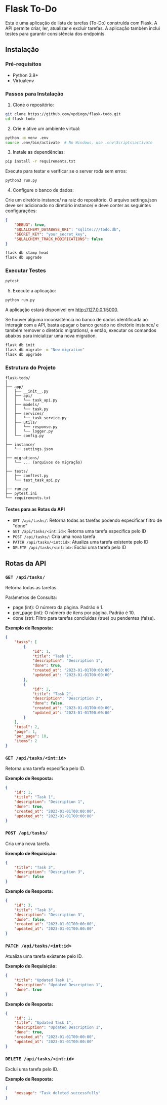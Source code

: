 # Flask To-Do

Esta é uma aplicação de lista de tarefas (To-Do) construída com Flask. A API permite criar, ler, atualizar e excluir tarefas. A aplicação também inclui testes para garantir consistência dos endpoints.

## Instalação

### Pré-requisitos

- Python 3.8+
- Virtualenv

### Passos para Instalação

1. Clone o repositório:

```sh
git clone https://github.com/vpdiogo/flask-todo.git
cd flask-todo
```
2. Crie e ative um ambiente virtual:

```sh
python -m venv .env
source .env/bin/activate  # No Windows, use .env\Scripts\activate
```

3. Instale as dependências:

```sh
pip install -r requirements.txt
```

Execute para testar e verificar se o server roda sem erros:

```sh
python3 run.py
```

4. Configure o banco de dados:

Crie um diretório instance/ na raiz do repositório.
O arquivo settings.json deve ser adicionado no diretório instance/ e deve conter as seguintes configurações:

```json
{
    "DEBUG": true,
    "SQLALCHEMY_DATABASE_URI": "sqlite:///todo.db",
    "SECRET_KEY": "your_secret_key",
    "SQLALCHEMY_TRACK_MODIFICATIONS": false
}
```

```sh
flask db stamp head
flask db upgrade
```

### Executar Testes

```sh
pytest
```

5. Execute a aplicação:

```sh
python run.py
```

A aplicação estará disponível em http://127.0.0.1:5000.

Se houver alguma inconsistência no banco de dados identificada ao interagir com a API, basta apagar o banco gerado no diretório instance/ e também remover o diretório migrations/, e então, executar os comandos abaixos para inicializar uma nova migration.

```sh
flask db init
flask db migrate -m "New migration"
flask db upgrade
```

### Estrutura do Projeto

```
flask-todo/
│
├── app/
│   ├── __init__.py
│   ├── api/
│   │   └── task_api.py
│   ├── models/
│   │   └── task.py
│   ├── services/
│   │   └── task_service.py
│   ├── utils/
│   │   └── response.py
│   │   └── logger.py
│   └── config.py
│
├── instance/
│   └── settings.json
│
├── migrations/
│   └── ... (arquivos de migração)
│
├── tests/
│   ├── conftest.py
│   └── test_task_api.py
│
├── run.py
├── pytest.ini
└── requirements.txt
```

#### Testes para as Rotas da API

- `GET /api/tasks/`: Retorna todas as tarefas podendo especificar filtro de "done"
- `GET /api/tasks/<int:id>`: Retorna uma tarefa específica pelo ID
- `POST /api/tasks/`: Cria uma nova tarefa
- `PATCH /api/tasks/<int:id>`: Atualiza uma tarefa existente pelo ID
- `DELETE /api/tasks/<int:id>`: Exclui uma tarefa pelo ID

## Rotas da API

### `GET /api/tasks/`

Retorna todas as tarefas.

Parâmetros de Consulta:

- page (int): O número da página. Padrão é 1.
- per_page (int): O número de itens por página. Padrão é 10.
- done (str): Filtro para tarefas concluídas (true) ou pendentes (false).

**Exemplo de Resposta:**

```json
{
    "tasks": [
        {
            "id": 1,
            "title": "Task 1",
            "description": "Description 1",
            "done": true,
            "created_at": "2023-01-01T00:00:00",
            "updated_at": "2023-01-01T00:00:00"
        },
        {
            "id": 2,
            "title": "Task 2",
            "description": "Description 2",
            "done": false,
            "created_at": "2023-01-01T00:00:00",
            "updated_at": "2023-01-01T00:00:00"
        }
    ],
    "total": 2,
    "page": 1,
    "per_page": 10,
    "items": 2
}
```

### `GET /api/tasks/<int:id>`

Retorna uma tarefa específica pelo ID.

**Exemplo de Resposta:**

```json
{
    "id": 1,
    "title": "Task 1",
    "description": "Description 1",
    "done": true,
    "created_at": "2023-01-01T00:00:00",
    "updated_at": "2023-01-01T00:00:00"
}
```

### `POST /api/tasks/`

Cria uma nova tarefa.

**Exemplo de Requisição:**

```json
{
    "title": "Task 3",
    "description": "Description 3",
    "done": false
}
```

**Exemplo de Resposta:**

```json
{
    "id": 3,
    "title": "Task 3",
    "description": "Description 3",
    "done": false,
    "created_at": "2023-01-01T00:00:00",
    "updated_at": "2023-01-01T00:00:00"
}
```

### `PATCH /api/tasks/<int:id>`

Atualiza uma tarefa existente pelo ID.

**Exemplo de Requisição:**

```json
{
    "title": "Updated Task 1",
    "description": "Updated Description 1",
    "done": true
}
```

**Exemplo de Resposta:**

```json
{
    "id": 1,
    "title": "Updated Task 1",
    "description": "Updated Description 1",
    "done": true,
    "created_at": "2023-01-01T00:00:00",
    "updated_at": "2023-01-01T00:00:00"
}
```

### `DELETE /api/tasks/<int:id>`

Exclui uma tarefa pelo ID.

**Exemplo de Resposta:**

```json
{
    "message": "Task deleted successfully"
}
```

